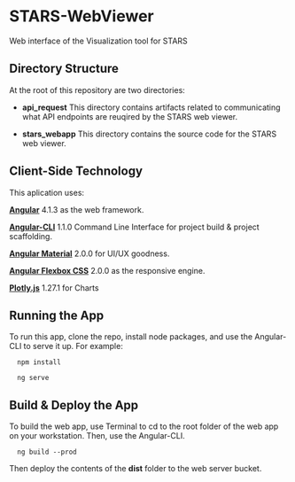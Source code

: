 # STARS-WebViewer

Web interface of the Visualization tool for STARS

## Directory Structure

At the root of this repository are two directories:

* __api_request__ This directory contains artifacts related to communicating what API endpoints are reuqired by the STARS web viewer.  

* __stars_webapp__ This directory contains the source code for the STARS web viewer.


## Client-Side Technology

This aplication uses:

[__Angular__](https://github.com/angular/angular) 4.1.3 as the web framework.

[__Angular-CLI__](https://github.com/angular/angular-cli) 1.1.0 Command Line Interface for project build & project scaffolding.

[__Angular Material__](https://github.com/angular/material2) 2.0.0 for UI/UX goodness.

[__Angular Flexbox CSS__](https://github.com/angular/flex-layout) 2.0.0 as the responsive engine.

[__Plotly.js__](https://plot.ly/javascript/) 1.27.1 for Charts

## Running the App

To run this app, clone the repo, install node packages, and use the Angular-CLI to serve it up.  For example:

````
  npm install

  ng serve
````

## Build & Deploy the App

To build the web app, use Terminal to cd to the root folder of the web app on your workstation.  Then, use the Angular-CLI. 

````
  ng build --prod
````

Then deploy the contents of the __dist__ folder to the
web server bucket. 
